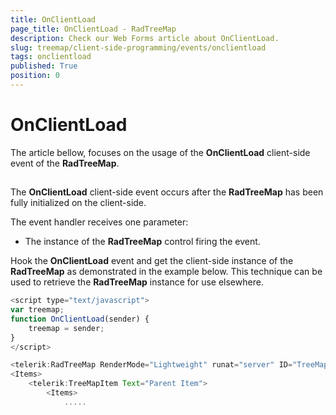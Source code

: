 ```yaml
---
title: OnClientLoad
page_title: OnClientLoad - RadTreeMap
description: Check our Web Forms article about OnClientLoad.
slug: treemap/client-side-programming/events/onclientload
tags: onclientload
published: True
position: 0
---
```


# OnClientLoad


The article bellow, focuses on the usage of the **OnClientLoad** client-side event of the **RadTreeMap**.

## 

The **OnClientLoad** client-side event occurs after the **RadTreeMap** has been fully initialized on the client-side.

The event handler receives one parameter:

* The instance of the **RadTreeMap** control firing the event.

Hook the **OnClientLoad** event and get the client-side instance of the **RadTreeMap** as demonstrated in the example below. This technique can be used to retrieve the **RadTreeMap** instance for use elsewhere.

````JavaScript
<script type="text/javascript">
var treemap;
function OnClientLoad(sender) {
    treemap = sender;
}
</script>

<telerik:RadTreeMap RenderMode="Lightweight" runat="server" ID="TreeMap1" OnClientLoad="OnClientLoad">
<Items>
    <telerik:TreeMapItem Text="Parent Item">
        <Items>
            .....
````


